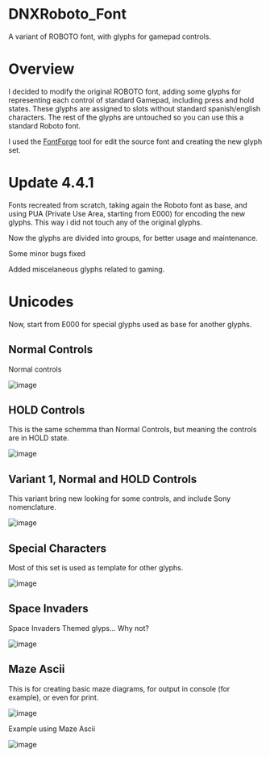 # DNXRoboto_Font
A variant of ROBOTO font, with glyphs for gamepad controls.

# Overview

I decided to modify the original ROBOTO font, adding some glyphs for representing each control of standard Gamepad, including press and hold states.
These glyphs are assigned to slots without standard spanish/english characters.
The rest of the glyphs are untouched so you can use this a standard Roboto font.

I used the [FontForge](https://fontforge.org/en-US/) tool for edit the source font and creating the new glyph set.

# Update 4.4.1

Fonts recreated from scratch, taking again the Roboto font as base, and using PUA (Private Use Area, starting from E000) for encoding the new glyphs. This way i did not touch any of the original glyphs.

Now the glyphs are divided into groups, for better usage and maintenance.

Some minor bugs fixed

Added miscelaneous glyphs related to gaming.

# Unicodes

Now, start from E000 for special glyphs used as base for another glyphs.

## Normal Controls

Normal controls																												

![image](https://github.com/user-attachments/assets/527babf7-ded1-49fb-9bec-cc5540864565)

## HOLD Controls

This is the same schemma than Normal Controls, but meaning the controls are in HOLD state.

![image](https://github.com/user-attachments/assets/8c70d4a0-ae1f-48f1-8fe5-b26f1075136d)


## Variant 1, Normal and HOLD Controls

This variant bring new looking for some controls, and include Sony nomenclature.

![image](https://github.com/user-attachments/assets/bb5fc108-1588-4595-9b51-cf4374806b99)


## Special Characters

Most of this set is used as template for other glyphs.

![image](https://github.com/user-attachments/assets/b3367e28-ccae-4769-accd-a557a62b334a)


## Space Invaders

Space Invaders Themed glyps... Why not?

![image](https://github.com/user-attachments/assets/a0a5652c-123b-4681-b318-eb82144ec366)


## Maze Ascii

This is for creating basic maze diagrams, for output in console (for example), or even for print.

![image](https://github.com/user-attachments/assets/ae6af292-0129-4caf-8252-bc0959507f33)


Example using Maze Ascii

![image](https://github.com/user-attachments/assets/d77c9687-ec26-4609-bd3a-35e470bc6d3f)

